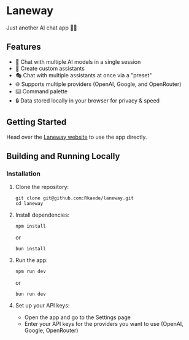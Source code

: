 # Laneway

Just another AI chat app 🤷‍♂️

## Features

- 💬 Chat with multiple AI models in a single session
- 🤖 Create custom assistants
- 🎭 Chat with multiple assistants at once via a "preset"
- 🌐 Supports multiple providers (OpenAI, Google, and OpenRouter)
- ⌨️ Command palette
- 🔒 Data stored locally in your browser for privacy & speed

## Getting Started

Head over the [Laneway website](https://laneway.app) to use the app directly.

## Building and Running Locally

### Installation

1. Clone the repository:

   ```
   git clone git@github.com:Rkaede/laneway.git
   cd laneway
   ```

2. Install dependencies:

   ```
   npm install
   ```

   or

   ```
   bun install
   ```

3. Run the app:

   ```
   npm run dev
   ```

   or

   ```
   bun run dev
   ```

4. Set up your API keys:
   - Open the app and go to the Settings page
   - Enter your API keys for the providers you want to use (OpenAI, Google, OpenRouter)
